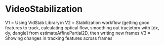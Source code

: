 # VideoStabilization
V1 = Using VidStab Library\n
V2 = Stabilization workflow (getting good features to track, calculating optical flow, smoothing out tracjetory with [dx, dy, dangle] from estimateAffinePartial2D, then writing new frames
V3 = Showing changes in tracking features across frames
